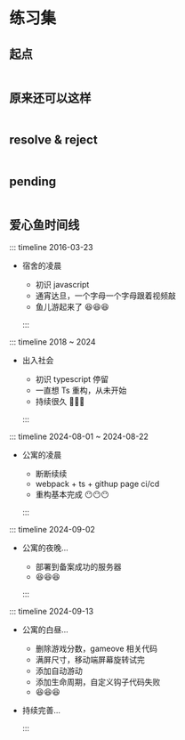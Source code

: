 <style lang="scss" scoped>
.m-nav-links {
  --m-nav-gap: 10px;
  display: grid;
  grid-template-columns: repeat(auto-fill, minmax(360px, 1fr));
  grid-row-gap: var(--m-nav-gap);
  grid-column-gap: var(--m-nav-gap);
  grid-auto-flow: row dense;
  justify-content: center;
  margin-top: var(--m-nav-gap);
}

@each $media, $size in (500px: 140px, 640px: 155px, 768px: 175px, 960px: 200px, 1440px: 240px) {
  @media (min-width: $media) {
    .m-nav-links {
      grid-template-columns: repeat(auto-fill, minmax($size, 1fr));
    }
  }
}

@media (min-width: 960px) {
  .m-nav-links {
    --m-nav-gap: 20px;
  }
}
</style>
<script setup lang="ts">
const start = {
        icon: "/heart_fish.webp",
        title: "爱心鱼",
        badge: {
          text: "爱心鱼",
          type: "warning",
        },
        desc: "鱼妈妈喂食小鱼儿的爱心小游戏",
        link: "https://supperun.github.io/loveyu/",
        target: "_blank"
      }
const escape = {
  icon: "/escape.ico",
  title: "逃离塔科夫",
  badge: {
    text: "硬核",
    type: "danger",
  },
  desc: "永无止息的交火正在慢慢把整个城市推向黑暗深渊。",
  link: "https://supperun.cn/escape",
  target: "_blank"
}
const own = {
  icon: "/css3.webp",
  title: "make by Css",
  badge: {
    text: "CSS3",
    type: "info",
  },
  desc: "CSS3生成蓝天白云",
  link: "./tiankong",
  target: null
}
const font = {
  icon: "/canvas.png",
  title: "make by Canvas",
  badge: {
    text: "canvas",
    type: "tip",
  },
  desc: "canvas实现文字雨效果",
  link: "./textRain",
  target: null
}
const vue2x = {
  icon: "/vue.ico",
  title: "make by vue-analysis",
  badge: {
    text: "vue2x",
    type: "tip",
  },
  desc: "vue-analysis",
  link: "https://supperun.cn/vue-analysis/",
  target: '_blank'
}
const vue3 = {
  icon: "/vue.ico",
  title: "make by vue3",
  badge: {
    text: "vue3",
    type: "tip",
  },
  desc: "vue3 源码碎片",
  link: "/doudou/src/vue3/",
  target: null
}
const reactstart = {
  icon: "/react.svg",
  title: "make by me",
  badge: {
    text: "react",
    type: "tip",
  },
  desc: "react start",
  link: "https://supperun.cn/react",
  target: "_blank"
}
const react = {
  icon: "/react.svg",
  title: "make by react 18",
  badge: {
    text: "react",
    type: "tip",
  },
  desc: "react文档",
  link: "https://supperun.cn/",
  target: "_blank"
}
const angular = {
  icon: "/angular.ico",
  title: "make by angular",
  badge: {
    text: "angular",
    type: "tip",
  },
  desc: "angular文档",
  link: "https://angular.dev/",
  target: "_blank"
}
</script>

# 练习集

## 起点

<div class="m-nav-links">
  <MNavLink v-bind="start" />
  <MNavLink v-bind="escape" />
</div>

## 原来还可以这样

<div class="m-nav-links">
 <MNavLink v-bind="own" />
 <MNavLink v-bind="font" />
</div>

## resolve & reject

<div class="m-nav-links">
 <MNavLink v-bind="vue2x" />
 <MNavLink v-bind="vue3" />
 <MNavLink v-bind="reactstart" />
 <MNavLink v-bind="react" />
</div>

## pending

<div class="m-nav-links">
 <MNavLink v-bind="angular" />
</div>

## 爱心鱼时间线

::: timeline 2016-03-23

- 宿舍的凌晨

  - 初识 javascript
  - 通宵达旦，一个字母一个字母跟着视频敲
  - 鱼儿游起来了 😆😆😆

  :::

::: timeline 2018 ~ 2024

- 出入社会

  - 初识 typescript 停留
  - 一直想 Ts 重构，从未开始
  - 持续很久 💩💩💩

  :::

::: timeline 2024-08-01 ~ 2024-08-22

- 公寓的凌晨

  - 断断续续
  - webpack + ts + githup page ci/cd
  - 重构基本完成 😶😶😶

  :::

::: timeline 2024-09-02

- 公寓的夜晚...

  - 部署到备案成功的服务器
  - 😆😆😆

  :::

::: timeline 2024-09-13

- 公寓的白昼...

  - 删除游戏分数，gameove 相关代码
  - 满屏尺寸，移动端屏幕旋转试完
  - 添加自动游动
  - 添加生命周期，自定义钩子代码失败
  - 😆😆😆

- 持续完善...

  :::
